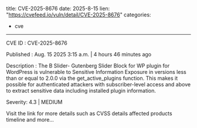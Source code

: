  
title: CVE-2025-8676
date: 2025-8-15
lien: "https://cvefeed.io/vuln/detail/CVE-2025-8676"
categories:
  - cve
---

CVE ID : CVE-2025-8676

Published :  Aug. 15
2025
3:15 a.m. | 4 hours
46 minutes ago

Description : The B Slider- Gutenberg Slider Block for WP plugin for WordPress is vulnerable to Sensitive Information Exposure in versions less than
or equal to
2.0.0 via the get_active_plugins function. This makes it possible for authenticated attackers
with subscriber-level access and above to extract sensitive data including installed plugin information.

Severity: 4.3 | MEDIUM

Visit the link for more details
such as CVSS details
affected products
timeline
and more...
